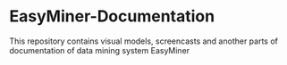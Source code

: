 # EasyMiner-Documentation

This repository contains visual models, screencasts and another parts of documentation of data mining system EasyMiner

